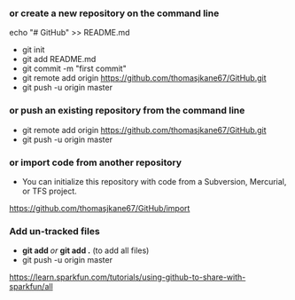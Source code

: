 ### or create a new repository on the command line

echo "# GitHub" >> README.md
- git init
- git add README.md
- git commit -m "first commit"
- git remote add origin https://github.com/thomasjkane67/GitHub.git
- git push -u origin master

### or push an existing repository from the command line

- git remote add origin https://github.com/thomasjkane67/GitHub.git
- git push -u origin master

### or import code from another repository

- You can initialize this repository with code from a Subversion, Mercurial, or TFS project.

https://github.com/thomasjkane67/GitHub/import

### Add un-tracked files

- **git add <filename>** _or_ **git add .** (to add all files)
- git push -u origin master
  
https://learn.sparkfun.com/tutorials/using-github-to-share-with-sparkfun/all
